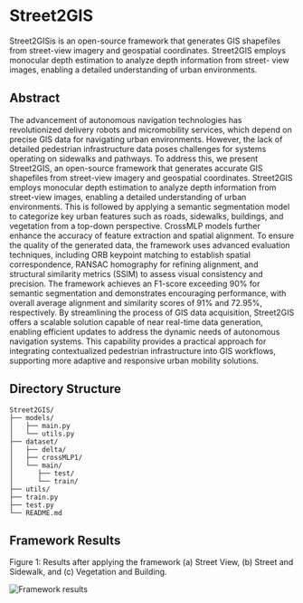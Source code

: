 # Street2GIS
Street2GISis is an open-source framework that generates GIS shapefiles from street-view imagery and geospatial coordinates. Street2GIS employs monocular depth estimation to analyze depth information from street- view images, enabling a detailed understanding of urban environments.
## Abstract
The advancement of autonomous navigation technologies has revolutionized delivery robots and micromobility services, which depend on precise GIS data for navigating urban environments. However, the lack of detailed pedestrian infrastructure data poses challenges for systems operating on sidewalks and pathways. To address this, we present Street2GIS, an open-source framework that generates accurate GIS shapefiles from street-view imagery and geospatial coordinates. Street2GIS employs monocular depth estimation to analyze depth information from street-view images, enabling a detailed understanding of urban environments. This is followed by applying a semantic segmentation model to categorize key urban features such as roads, sidewalks, buildings, and vegetation from a top-down perspective. CrossMLP models further enhance the accuracy of feature extraction and spatial alignment. To ensure the quality of the generated data, the framework uses advanced evaluation techniques, including ORB keypoint matching to establish spatial correspondence, RANSAC homography for refining alignment, and structural similarity metrics (SSIM) to assess visual consistency and precision. The framework achieves an F1-score exceeding 90\% for semantic segmentation and demonstrates encouraging performance, with overall average alignment and similarity scores of 91\% and 72.95\%, respectively. By streamlining the process of GIS data acquisition, Street2GIS offers a scalable solution capable of near real-time data generation, enabling efficient updates to address the dynamic needs of autonomous navigation systems. This capability provides a practical approach for integrating contextualized pedestrian infrastructure into GIS workflows, supporting more adaptive and responsive urban mobility solutions.
## Directory Structure
```plaintext
Street2GIS/
├── models/
│   ├── main.py
│   └── utils.py
├── dataset/
│   ├── delta/
│   ├── crossMLP1/
│   └── main/
│      ├── test/
│      └── train/
├── utils/
├── train.py
├── test.py
└── README.md
```
## Framework Results

Figure 1: Results after applying the framework (a) Street View, (b) Street and Sidewalk, and (c) Vegetation and Building.

![Framework results](results/output.png)

